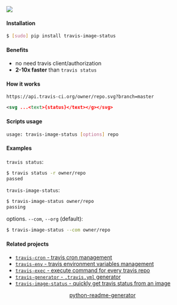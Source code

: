 <!--
https://pypi.org/project/readme-generator/
https://pypi.org/project/python-readme-generator/
-->

[![](https://img.shields.io/badge/OS-Unix-blue.svg?longCache=True)]()

#### Installation
```bash
$ [sudo] pip install travis-image-status
```

#### Benefits
+   no need travis client/authorization
+   **2-10x faster** than `travis status`

#### How it works
`https://api.travis-ci.org/owner/repo.svg?branch=master`

```xml
<svg ...<text>{status}</text></g></svg>
```

#### Scripts usage
```bash
usage: travis-image-status [options] repo
```

#### Examples
`travis status`:
```bash
$ travis status -r owner/repo
passed
```

`travis-image-status`:
```bash
$ travis-image-status owner/repo
passing
```


options. `--com`, `--org` (default):
```bash
$ travis-image-status --com owner/repo
```

#### Related projects
+   [`travis-cron` - travis cron management](https://pypi.org/project/travis-cron/)
+   [`travis-env` - travis environment variables management](https://pypi.org/project/travis-env/)
+   [`travis-exec` - execute command for every travis repo](https://pypi.org/project/travis-exec/)
+   [`travis-generator` - `.travis.yml` generator](https://pypi.org/project/travis-generator/)
+   [`travis-image-status` - quickly get travis status from an image](https://pypi.org/project/travis-image-status/)

<p align="center">
    <a href="https://pypi.org/project/python-readme-generator/">python-readme-generator</a>
</p>
